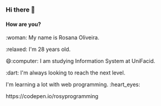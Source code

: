 ### Hi there 👋
#### How are you? 
<!--
**RosyProgramming/Rosyprogramming** is a ✨ _special_ ✨ repository because its `README.md` (this file) appears on your GitHub profile.

Here are some ideas to get you started:

 🔭 I’m currently working on ...
- 🌱 I’m currently learning ...
- 👯 I’m looking to collaborate on ...
- 🤔 I’m looking for help with ...
- 💬 Ask me about ...
- 📫 How to reach me: ...
- 😄 Pronouns: ...
- ⚡ Fun fact: ...
-->

 <p>  :woman: My name is Rosana Oliveira.</p>
 <p> :relaxed: I'm 28 years old. </p>
 <p> 😄:computer: I am studying Information System at UniFacid. </p>
 <p>  :dart: I'm always looking to reach the next level. </p>
<p> I'm learning a lot with web programming. :heart_eyes: </p>
<p>https://codepen.io/rosyprogramming</p>
